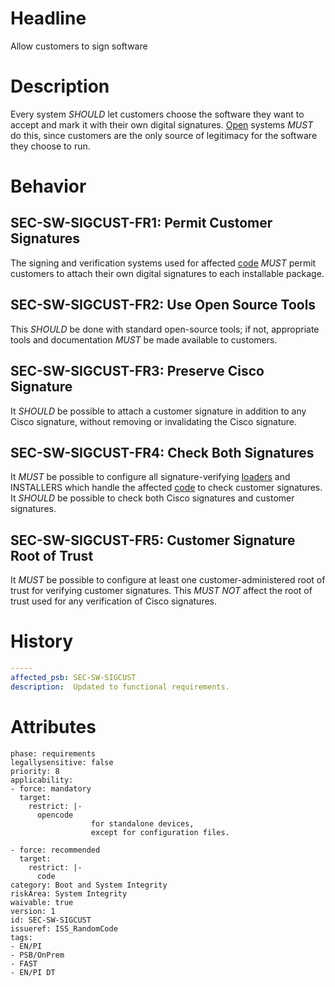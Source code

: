 # Headline

Allow customers to sign software

# Description

Every system _SHOULD_ let customers choose the software they want to
accept and mark it with their own digital signatures. [Open](#DEF_Open)
systems _MUST_ do this, since customers are the only source of
legitimacy for the software they choose to run.

# Behavior

## SEC-SW-SIGCUST-FR1: Permit Customer Signatures

The signing and verification systems used for affected [code](#DEF_Code)
_MUST_ permit customers to attach their own digital signatures to each
installable package.

## SEC-SW-SIGCUST-FR2: Use Open Source Tools

This _SHOULD_ be done with standard open-source tools; if not,
appropriate tools and documentation _MUST_ be made available to
customers.

## SEC-SW-SIGCUST-FR3: Preserve Cisco Signature

It _SHOULD_ be possible to attach a customer signature in addition
to any Cisco signature, without removing or invalidating the Cisco
signature.

## SEC-SW-SIGCUST-FR4: Check Both Signatures

It _MUST_ be possible to configure all signature-verifying
[loaders](#DEF_Loader) and INSTALLERS which handle the affected
[code](#DEF_Code) to check customer signatures. It _SHOULD_ be
possible to check both Cisco signatures and customer signatures.

## SEC-SW-SIGCUST-FR5: Customer Signature Root of Trust

It _MUST_ be possible to configure at least one
customer-administered root of trust for verifying customer
signatures. This _MUST_ _NOT_ affect the root of trust used for any
verification of Cisco signatures.

# History

```yaml
-----
affected_psb: SEC-SW-SIGCUST
description:  Updated to functional requirements. 

```

# Attributes

    phase: requirements
    legallysensitive: false
    priority: 8
    applicability:
    - force: mandatory
      target:
        restrict: |-
          opencode
                      for standalone devices,
                      except for configuration files.

    - force: recommended
      target:
        restrict: |-
          code
    category: Boot and System Integrity
    riskArea: System Integrity
    waivable: true
    version: 1
    id: SEC-SW-SIGCUST
    issueref: ISS_RandomCode
    tags:
    - EN/PI
    - PSB/OnPrem
    - FAST
    - EN/PI DT
